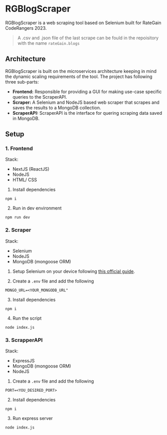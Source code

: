 # RGBlogScraper
RGBlogScraper is a web scraping tool based on Selenium built for RateGain CodeRangers 2023.

> A .csv and .json file of the last scrape can be fould in the repoisitory with the name `rateGain.blogs`

## Architecture
RGBlogScraper is built on the microservices architecture keeping in mind the dynamic scaling requirements of the tool. The project has following three sub-parts:
- **Frontend:** 
  Responsible for providing a GUI for making use-case specific queries to the ScraperAPI.
- **Scraper:** 
  A Selenium and NodeJS based web scraper that scrapes and saves the results to a MongoDB collection.
- **ScraperAPI:** 
  ScraperAPI is the interface for quering scraping data saved in MongoDB.

## Setup
### 1. Frontend
Stack:
- NextJS (ReactJS)
- NodeJS
- HTML/ CSS

1. Install dependencies
```
npm i
```
2. Run in dev environment
```
npm run dev
```

### 2. Scraper
Stack:
- Selenium
- NodeJS
- MongoDB (mongoose ORM)

1. Setup Selenium on your device following [this official guide](https://www.npmjs.com/package/selenium-webdriver).

2. Create a `.env` file and add the following
```
MONGO_URL=<YOUR_MONGODB_URL"
```
3. Install dependencies
```
npm i
```
4. Run the script
```
node index.js
```

### 3. ScrapperAPI
Stack:
- ExpressJS
- MongoDB (mongoose ORM)
- NodeJS

1. Create a `.env` file and add the following
```
PORT=<YOU_DESIRED_PORT>
```
2. Install dependencies
```
npm i
```
3. Run express server
```
node index.js
```

